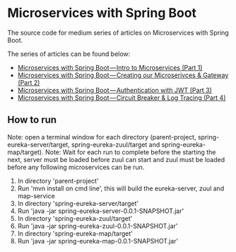 # Microservices with Spring Boot
The source code for medium series of articles on Microservices with Spring Boot. 

The series of articles can be found below:
- [Microservices with Spring Boot — Intro to Microservices (Part 1)](https://medium.com/omarelgabrys-blog/microservices-with-spring-boot-intro-to-microservices-part-1-c0d24cd422c3)
- [Microservices with Spring Boot — Creating our Microserivces & Gateway (Part 2)](https://medium.com/omarelgabrys-blog/microservices-with-spring-boot-creating-our-microserivces-gateway-part-2-31f8aa6b215b)
- [Microservices with Spring Boot — Authentication with JWT (Part 3)](https://medium.com/omarelgabrys-blog/microservices-with-spring-boot-authentication-with-jwt-part-3-fafc9d7187e8)
- [Microservices with Spring Boot — Circuit Breaker & Log Tracing (Part 4)](https://medium.com/omarelgabrys-blog/microservices-with-spring-boot-circuit-breaker-log-tracing-part-4-9cdf5e898988)


## How to run
Note: open a terminal window for each directory (parent-project, spring-eureka-server/target, spring-eureka-zuul/target and spring-eureka-map/target).
Note: Wait for each run to complete before the starting the next, server must be loaded before zuul can start and zuul must be loaded before any following microservices can be run.
1. In directory 'parent-project'
2. Run 'mvn install on cmd line', this will build the eureka-server, zuul and map-service
3. In directory 'spring-eureka-server/target'
4. Run 'java -jar spring-eureka-server-0.0.1-SNAPSHOT.jar'
5. In directory 'spring-eureka-zuul/target'
6. Run 'java -jar spring-eureka-zuul-0.0.1-SNAPSHOT.jar'
7. In directory 'spring-eureka-map/target'
8. Run 'java -jar spring-eureka-map-0.0.1-SNAPSHOT.jar'
